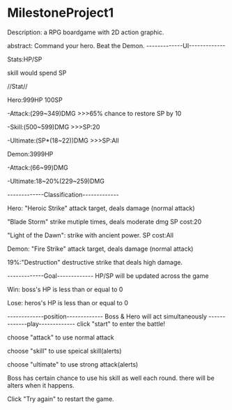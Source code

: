 # MilestoneProject1
<!-- <Demon Slayer> -->
Description:
 a RPG boardgame with 2D action graphic.

abstract:
Command your hero. Beat the Demon.
-------------UI-------------

Stats:HP/SP

skill would spend SP

//Stat//

Hero:999HP 100SP 

-Attack:(299~349)DMG >>>65% chance to restore SP by 10

-Skill:(500~599)DMG  >>>SP:20

-Ultimate:(SP*(18~22))DMG >>>SP:All

Demon:3999HP

-Attack:(66~99)DMG 
<!-- -Skill:14%(129~149)DMG  -->
-Ultimate:18~20%(229~259)DMG  

-------------Classification-------------

Hero: 
"Heroic Strike" attack target, deals damage (normal attack)

"Blade Storm" strike mutiple times, deals moderate dmg
SP cost:20

"Light of the Dawn": strike with ancient power.
SP cost:All

Demon:
"Fire Strike" attack target, deals damage (normal attack)

<!-- "Flame Attack" recklessly attack target with fire, deals moderate damage (Void) -->

19%:"Destruction" destructive strike that deals high damage.

-------------Goal-------------
HP/SP will be updated across the game

Win: boss's HP is less than or equal to 0

Lose: heros's HP is less than or equal to 0

<!-- Wasted: Both Boss & Hero die at the same time. (Void) -->
-------------position-------------
Boss & Hero will act simultaneously
-------------play-------------
click "start" to enter the battle!

choose "attack" to use normal attack  

choose "skill" to use speical skill(alerts)

choose "ultimate" to use strong attack(alerts)

Boss has certain chance to use his skill as well each round. there will be alters when it happens.

Click "Try again" to restart the game.